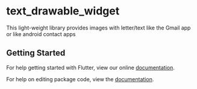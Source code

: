 # text_drawable_widget

This light-weight library provides images with letter&#x2F;text like the Gmail app or like android contact apps

## Getting Started

For help getting started with Flutter, view our online [documentation](https://flutter.io/).

For help on editing package code, view the [documentation](https://flutter.io/developing-packages/).
